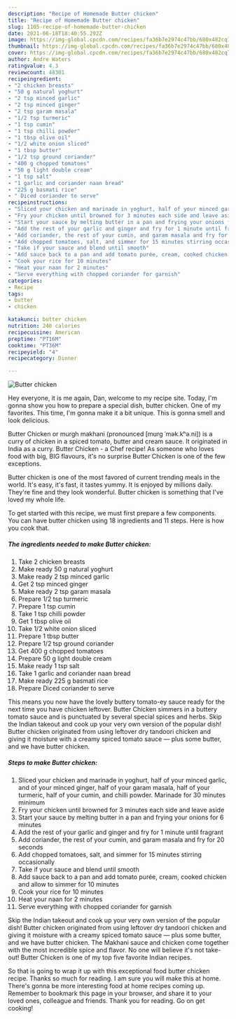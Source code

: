 ```yaml
---
description: "Recipe of Homemade Butter chicken"
title: "Recipe of Homemade Butter chicken"
slug: 1105-recipe-of-homemade-butter-chicken
date: 2021-06-18T18:40:55.292Z
image: https://img-global.cpcdn.com/recipes/fa36b7e2974c47bb/680x482cq70/butter-chicken-recipe-main-photo.jpg
thumbnail: https://img-global.cpcdn.com/recipes/fa36b7e2974c47bb/680x482cq70/butter-chicken-recipe-main-photo.jpg
cover: https://img-global.cpcdn.com/recipes/fa36b7e2974c47bb/680x482cq70/butter-chicken-recipe-main-photo.jpg
author: Andre Waters
ratingvalue: 4.3
reviewcount: 48301
recipeingredient:
- "2 chicken breasts"
- "50 g natural yoghurt"
- "2 tsp minced garlic"
- "2 tsp minced ginger"
- "2 tsp garam masala"
- "1/2 tsp turmeric"
- "1 tsp cumin"
- "1 tsp chilli powder"
- "1 tbsp olive oil"
- "1/2 white onion sliced"
- "1 tbsp butter"
- "1/2 tsp ground coriander"
- "400 g chopped tomatoes"
- "50 g light double cream"
- "1 tsp salt"
- "1 garlic and coriander naan bread"
- "225 g basmati rice"
- " Diced coriander to serve"
recipeinstructions:
- "Sliced your chicken and marinade in yoghurt, half of your minced garlic, and of your minced ginger, half of your garam masala, half of your turmeric, half of your cumin, and chilli powder. Marinade for 30 minutes minimum"
- "Fry your chicken until browned for 3 minutes each side and leave aside"
- "Start your sauce by melting butter in a pan and frying your onions for 6 minutes"
- "Add the rest of your garlic and ginger and fry for 1 minute until fragrant"
- "Add coriander, the rest of your cumin, and garam masala and fry for 20 seconds"
- "Add chopped tomatoes, salt, and simmer for 15 minutes stirring occasionally"
- "Take if your sauce and blend until smooth"
- "Add sauce back to a pan and add tomato purée, cream, cooked chicken and allow to simmer for 10 minutes"
- "Cook your rice for 10 minutes"
- "Heat your naan for 2 minutes"
- "Serve everything with chopped coriander for garnish"
categories:
- Recipe
tags:
- butter
- chicken

katakunci: butter chicken 
nutrition: 240 calories
recipecuisine: American
preptime: "PT16M"
cooktime: "PT36M"
recipeyield: "4"
recipecategory: Dinner

---
```



![Butter chicken](https://img-global.cpcdn.com/recipes/fa36b7e2974c47bb/680x482cq70/butter-chicken-recipe-main-photo.jpg)

Hey everyone, it is me again, Dan, welcome to my recipe site. Today, I'm gonna show you how to prepare a special dish, butter chicken. One of my favorites. This time, I'm gonna make it a bit unique. This is gonna smell and look delicious.

Butter Chicken or murgh makhani (pronounced [mʊrg ˈmək.kʰə.ni]) is a curry of chicken in a spiced tomato, butter and cream sauce. It originated in India as a curry. Butter Chicken - a Chef recipe! As someone who loves food with big, BIG flavours, it&#39;s no surprise Butter Chicken is one of the few exceptions.

Butter chicken is one of the most favored of current trending meals in the world. It's easy, it's fast, it tastes yummy. It is enjoyed by millions daily. They're fine and they look wonderful. Butter chicken is something that I've loved my whole life.


To get started with this recipe, we must first prepare a few components. You can have butter chicken using 18 ingredients and 11 steps. Here is how you cook that.

<!--inarticleads1-->

##### The ingredients needed to make Butter chicken:

1. Take 2 chicken breasts
1. Make ready 50 g natural yoghurt
1. Make ready 2 tsp minced garlic
1. Get 2 tsp minced ginger
1. Make ready 2 tsp garam masala
1. Prepare 1/2 tsp turmeric
1. Prepare 1 tsp cumin
1. Take 1 tsp chilli powder
1. Get 1 tbsp olive oil
1. Take 1/2 white onion sliced
1. Prepare 1 tbsp butter
1. Prepare 1/2 tsp ground coriander
1. Get 400 g chopped tomatoes
1. Prepare 50 g light double cream
1. Make ready 1 tsp salt
1. Take 1 garlic and coriander naan bread
1. Make ready 225 g basmati rice
1. Prepare  Diced coriander to serve


This means you now have the lovely buttery tomato-ey sauce ready for the next time you have chicken leftover. Butter Chicken simmers in a buttery tomato sauce and is punctuated by several special spices and herbs. Skip the Indian takeout and cook up your very own version of the popular dish! Butter chicken originated from using leftover dry tandoori chicken and giving it moisture with a creamy spiced tomato sauce — plus some butter, and we have butter chicken. 

<!--inarticleads2-->

##### Steps to make Butter chicken:

1. Sliced your chicken and marinade in yoghurt, half of your minced garlic, and of your minced ginger, half of your garam masala, half of your turmeric, half of your cumin, and chilli powder. Marinade for 30 minutes minimum
1. Fry your chicken until browned for 3 minutes each side and leave aside
1. Start your sauce by melting butter in a pan and frying your onions for 6 minutes
1. Add the rest of your garlic and ginger and fry for 1 minute until fragrant
1. Add coriander, the rest of your cumin, and garam masala and fry for 20 seconds
1. Add chopped tomatoes, salt, and simmer for 15 minutes stirring occasionally
1. Take if your sauce and blend until smooth
1. Add sauce back to a pan and add tomato purée, cream, cooked chicken and allow to simmer for 10 minutes
1. Cook your rice for 10 minutes
1. Heat your naan for 2 minutes
1. Serve everything with chopped coriander for garnish


Skip the Indian takeout and cook up your very own version of the popular dish! Butter chicken originated from using leftover dry tandoori chicken and giving it moisture with a creamy spiced tomato sauce — plus some butter, and we have butter chicken. The Makhani sauce and chicken come together with the most incredible spice and flavor. No one will believe it&#39;s not take-out! Butter Chicken is one of my top five favorite Indian recipes. 

So that is going to wrap it up with this exceptional food butter chicken recipe. Thanks so much for reading. I am sure you will make this at home. There's gonna be more interesting food at home recipes coming up. Remember to bookmark this page in your browser, and share it to your loved ones, colleague and friends. Thank you for reading. Go on get cooking!
